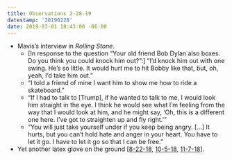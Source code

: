 ```yaml
---
title: Observations 2-28-19
datestamp: '20190228'
date: 2019-03-01 18:43:00 -06:00
---
```


- Mavis’s interview in *Rolling Stone*.
	- [In response to the question “Your old friend Bob Dylan also boxes. Do you think you could knock him out?”:] “I’d knock him out with one swing. He’s so little. It would hurt me to hit Bobby like that, but, oh, yeah, I’d take him out.”
	- “I told a friend of mine I want him to show me how to ride a skateboard.”
	- “If I had to talk to [Trump], if he wanted to talk to me, I would look him straight in the eye. I think he would see what I’m feeling from the way that I would look at him, and he might say, ‘Oh, this is a different one here. I’ve got to straighten up and fly right.’”
	- “You will just take yourself under if you keep being angry. […] It hurts, but you can’t hold hate and anger in your heart. You have to let it go. I have to let it go so that I can be free.”
- Yet another latex glove on the ground [[8-22-18](https://spencertweedy.com/observations/082218.html), [10-5-18](https://spencertweedy.com/observations/100518.html), [11-7-18](https://spencertweedy.com/observations/110718.html)].
